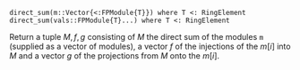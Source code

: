 ```
direct_sum(m::Vector{<:FPModule{T}}) where T <: RingElement
direct_sum(vals::FPModule{T}...) where T <: RingElement
```

Return a tuple $M, f, g$ consisting of $M$ the direct sum of the modules `m` (supplied as a vector of modules), a vector $f$ of the injections of the $m[i]$ into $M$ and a vector $g$ of the projections from $M$ onto the $m[i]$.
